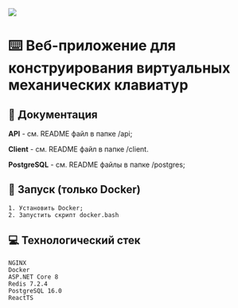 <img src="https://github.com/tovDmitrij/keyboards/blob/main/docs/preview.jpeg" />

# :keyboard: Веб-приложение для конструирования виртуальных механических клавиатур

## :notebook: Документация
**API** - см. README файл в папке /api;

**Client** - см. README файл в папке /client.

**PostgreSQL** - см. README файлы в папке /postgres;

## :rocket: Запуск (только Docker)
```
1. Установить Docker;
2. Запустить скрипт docker.bash
```

## :computer: Технологический стек
```
NGINX
Docker
ASP.NET Core 8
Redis 7.2.4
PostgreSQL 16.0
ReactTS
```